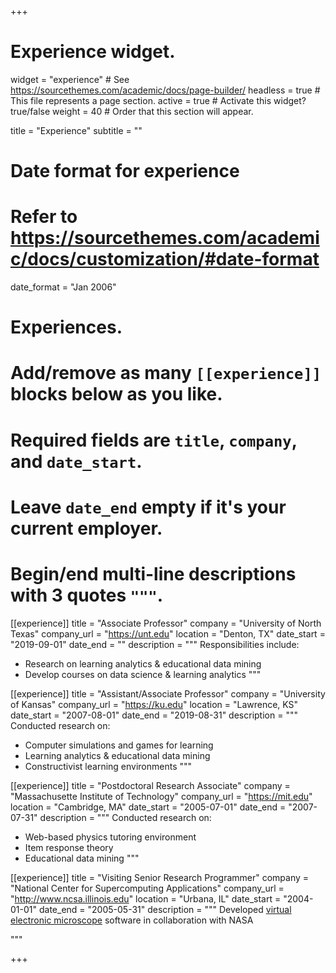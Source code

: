 +++
# Experience widget.
widget = "experience"  # See https://sourcethemes.com/academic/docs/page-builder/
headless = true  # This file represents a page section.
active = true  # Activate this widget? true/false
weight = 40  # Order that this section will appear.

title = "Experience"
subtitle = ""

# Date format for experience
#   Refer to https://sourcethemes.com/academic/docs/customization/#date-format
date_format = "Jan 2006"

# Experiences.
#   Add/remove as many `[[experience]]` blocks below as you like.
#   Required fields are `title`, `company`, and `date_start`.
#   Leave `date_end` empty if it's your current employer.
#   Begin/end multi-line descriptions with 3 quotes `"""`.
[[experience]]
  title = "Associate Professor"
  company = "University of North Texas"
  company_url = "https://unt.edu"
  location = "Denton, TX"
  date_start = "2019-09-01"
  date_end = ""
  description = """
  Responsibilities include:
  
  * Research on learning analytics & educational data mining
  * Develop courses on data science & learning analytics
  """

[[experience]]
  title = "Assistant/Associate Professor"
  company = "University of Kansas"
  company_url = "https://ku.edu"
  location = "Lawrence, KS"
  date_start = "2007-08-01"
  date_end = "2019-08-31"
  description = """
  Conducted research on:
  
  * Computer simulations and games for learning
  * Learning analytics & educational data mining
  * Constructivist learning environments
  """

[[experience]]
  title = "Postdoctoral Research Associate"
  company = "Massachusette Institute of Technology"
  company_url = "https://mit.edu"
  location = "Cambridge, MA"
  date_start = "2005-07-01"
  date_end = "2007-07-31"
  description = """
  Conducted research on:
  
  * Web-based physics tutoring environment 
  * Item response theory
  * Educational data mining
  """

[[experience]]
  title = "Visiting Senior Research Programmer"
  company = "National Center for Supercomputing Applications"
  company_url = "http://www.ncsa.illinois.edu"
  location = "Urbana, IL"
  date_start = "2004-01-01"
  date_end = "2005-05-31"
  description = """
  Developed [virtual electronic microscope](https://www.nasa.gov/offices/education/centers/kennedy/technology/Virtual_Lab.html) software in collaboration with NASA

  """

+++
